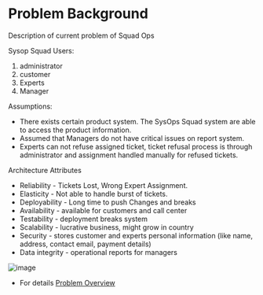 # Problem Background

Description of current problem of Squad Ops
    
Sysop Squad Users:
1. administrator
2. customer
3. Experts
4. Manager

Assumptions:

- There exists certain product system. The SysOps Squad system are able to access the product information.
- Assumed that Managers do not have critical issues on report system. 
- Experts can not refuse assigned ticket, ticket refusal process is through administrator and assignment handled manually for refused tickets.

Architecture Attributes 
- Reliability - Tickets Lost, Wrong Expert Assignment.
- Elasticity - Not able to handle burst of tickets.
- Deployability - Long time to push Changes and breaks
- Availability - available for customers and call center
- Testability - deployment breaks system
- Scalability - lucrative business, might grow in country
- Security - stores customer and experts personal information (like name, address, contact email, payment details)
- Data integrity - operational reports for managers

![image](https://user-images.githubusercontent.com/1282526/116816048-91823c00-ab8a-11eb-95b7-67af67f7aafe.png)

- For details [Problem Overview](ProblemOverview.md)
